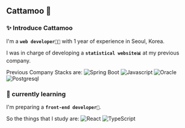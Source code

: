 ## Cattamoo 🤗

### ✨ Introduce Cattamoo
I'm a **`web developer👩‍💻`** with 1 year of experience in Seoul, Korea.

I was in charge of developing a **`statistical website📊`** at my previous company.

Previous Company Stacks are: 
![Spring Boot](https://img.shields.io/badge/-Spring-6db33f?style=flat-square&logo=spring&logoColor=ffffff)
![Javascript](https://img.shields.io/badge/-Javascript-f7df1e?style=flat-square&logo=javascript&logoColor=ffffff)
![Oracle](https://img.shields.io/badge/-Oracle-c74634?style=flat-square&logo=oracle&logoColor=ffffff)
![Postgresql](https://img.shields.io/badge/-Postgresql-336791?style=flat-square&logo=postgresql&logoColor=ffffff)



### 🌱 currently learning

I'm preparing a **`front-end developer🎨`**.

So the things that I study are:
![React](https://img.shields.io/badge/-React-61dafb?style=flat-square&logo=react&logoColor=ffffff)
![TypeScript](https://img.shields.io/badge/-TypeScript-3178c6?style=flat-square&logo=typescript&logoColor=ffffff)



<!--

![HTML](https://img.shields.io/badge/-HTML-e34c26?style=flat-square&logo=HTML5&logoColor=ffffff)
![CSS](https://img.shields.io/badge/-CSS-264de4?style=flat-square&logo=CSS3&logoColor=ffffff)
![Javascript](https://img.shields.io/badge/-Javascript-f7df1e?style=flat-square&logo=javascript&logoColor=ffffff)
![React](https://img.shields.io/badge/-React-61dafb?style=flat-square&logo=react&logoColor=ffffff)
![Postgresql](https://img.shields.io/badge/-Postgresql-336791?style=flat-square&logo=postgresql&logoColor=ffffff)

**Cattamoo/Cattamoo** is a ✨ _special_ ✨ repository because its `README.md` (this file) appears on your GitHub profile.

Here are some ideas to get you started:

- 🔭 I’m currently working on ...
- 🌱 I’m currently learning ...
- 👯 I’m looking to collaborate on ...
- 🤔 I’m looking for help with ...
- 💬 Ask me about ...
- 📫 How to reach me: ...
- 😄 Pronouns: ...
- ⚡ Fun fact: ...
-->
